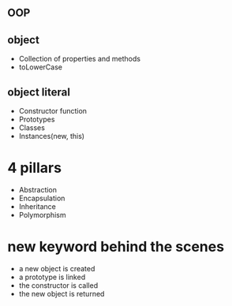 ## OOP

## object
- Collection of properties and methods
- toLowerCase

## object literal
- Constructor function
- Prototypes
- Classes
- Instances(new, this)

# 4 pillars
- Abstraction
- Encapsulation
- Inheritance
- Polymorphism

# new keyword behind the scenes
- a new object is created
- a prototype is linked
- the constructor is called
- the new object is returned